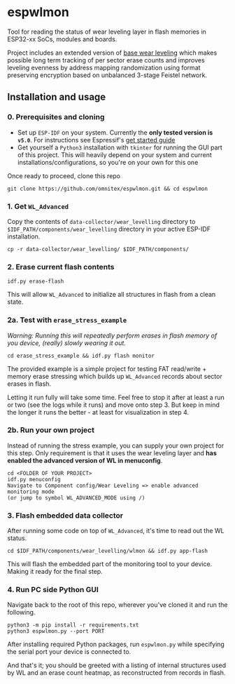 # espwlmon

Tool for reading the status of wear leveling layer in flash memories in ESP32-xx SoCs, modules and boards.

Project includes an extended version of [base wear leveling](https://docs.espressif.com/projects/esp-idf/en/latest/esp32/api-reference/storage/wear-levelling.html) which makes possible long term tracking of per sector erase counts and improves leveling evenness by address mapping randomization using format preserving encryption based on unbalanced 3-stage Feistel network.

## Installation and usage

### 0. Prerequisites and cloning

- Set up `ESP-IDF` on your system. Currently the **only tested version is `v5.0`**.  For instructions see Espressif's [get started guide](https://docs.espressif.com/projects/esp-idf/en/latest/esp32/get-started/index.html)
- Get yourself a `Python3` installation with `tkinter` for running the GUI part of this project. This will heavily depend on your system and current installations/configurations, so you're on your own for this one

Once ready to proceed, clone this repo

```
git clone https://github.com/omnitex/espwlmon.git && cd espwlmon
```

### 1. Get `WL_Advanced`

Copy the contents of `data-collector/wear_levelling` directory to `$IDF_PATH/components/wear_levelling` directory in your active ESP-IDF installation.

```
cp -r data-collector/wear_levelling/ $IDF_PATH/components/
```

<!-- TODO base->advanced will have to investigate -->
### 2. Erase current flash contents

```
idf.py erase-flash
```

This will allow `WL_Advanced` to initialize all structures in flash from a clean state.

### 2a. Test with `erase_stress_example`

*Warning: Running this will repeatedly perform erases in flash memory of you device, (really) slowly wearing it out.*

```
cd erase_stress_example && idf.py flash monitor
```

The provided example is a simple project for testing FAT read/write + memory erase stressing which builds up `WL_Advanced` records about sector erases in flash.

Letting it run fully will take some time. Feel free to stop it after at least a run or two (see the logs while it runs) and move onto step 3. But keep in mind the longer it runs the better - at least for visualization in step 4.

### 2b. Run your own project

Instead of running the stress example, you can supply your own project for this step. Only requirement is that it uses the wear leveling layer and **has enabled the advanced version of WL in menuconfig**.

```
cd <FOLDER OF YOUR PROJECT>
idf.py menuconfig
Navigate to Component config/Wear Leveling => enable advanced monitoring mode
(or jump to symbol WL_ADVANCED_MODE using /)
```

### 3. Flash embedded data collector

After running some code on top of `WL_Advanced`, it's time to read out the WL status.

```
cd $IDF_PATH/components/wear_levelling/wlmon && idf.py app-flash
```

This will flash the embedded part of the monitoring tool to your device. Making it ready for the final step.

### 4. Run PC side Python GUI

Navigate back to the root of this repo, wherever you've cloned it and run the following.

```
python3 -m pip install -r requirements.txt
python3 espwlmon.py --port PORT
```

After installing required Python packages, run `espwlmon.py` while specifying the serial port your device is connected to.

And that's it; you should be greeted with a listing of internal structures used by WL and an erase count heatmap, as reconstructed from records in flash.

